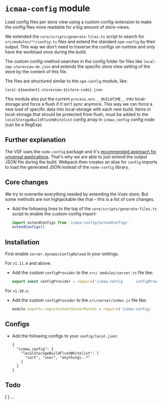 # `icmaa-config` module

Load config files per store view using a custom config-extension to make the config files more readable for a big amount of store-views.

We extended the `core/scripts/generate-files.ts` script to search for `src/modules/**/config.ts` files and extend the standard `npm-config` by their output. This way we don't need to traverse the configs on runtime and only have the workload once during the build.

The custom config-method searches in the config folder for files like `local-imp-storeview-de.json` and extends the specific store view setting of the store by the content of this file.

The files are structured similar to the `npm-config` module, like:
```
local-${mandant}-storeview-${store-code}.json
```

This module also put the current `process.env.__BUILDTIME__` into local-storage and force a flush if it isn't sync anymore. This way we can force a new load of specific data into local-storage with each new build. Items in local-storage that should be protected from flush, must be added to the `localStorageBuildFlushWhitelist` config array in `icmaa_config` config node (can be a RegExp).

## Further explanation

The VSF uses the `node-config` package and it's [recommended approach for universal applications](https://github.com/lorenwest/node-config/wiki/Webpack-Usage). That's why we are able to just extend the output JSON file during the build. Webpack then creates an alias for `config` imports to load the generated JSON instead of the `node-config` library.

## Core changes

We try to overwrite everything needed by extending the Vuex store. But some methods are not highjackable like that – this is a list of core changes.

* Add the following lines to the top of the `core/scripts/generate-files.ts` script to enable the custom-config import:
  ```ts
  import extendConfigs from 'icmaa-config/extendConfigs'
  extendConfigs()
  ``` 

## Installation

First enable `server.dynamicConfigReload` in your settings.

For `v1.11.0` and above:
*  Add the custom `configProvider` to the `src/ modules/server.ts` file like:
   ```javascript
   export const configProvider = require('icmaa-config      configProvider')
   ```

For `v1.10.x`:  
* Add the custom `configProvider` to the `src/server/index.js` file like:
  ```javascript
  module.exports.registerUserServerRoutes = require('icmaa-config/    configProvider')
  ```

## Configs

* Add the following configs to your `config/local.json`:
  ```
  {
    "icmaa_config": {
      "localStorageBuildFlushWhitelist": [
        "cart", "user", "anything\-.*"
      ]
    }
  }
  ```

## Todo

[ ] ...
